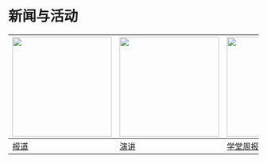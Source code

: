 <html>
   <head>
      <meta charset="utf-8">
      <tile>
   </head> 
   <body>
     <h1>新闻与活动</h1>
     <table>
         <thead>
             <tr>
                <th><img src="https://zhanbei521.github.io/3.jpg" width="200" height="200"></th>
                <th><img src="https://zhanbei521.github.io/2.jpg" width="200" height="200"></th>
                <th><img src="https://zhanbei521.github.io/1.jpg" width="200" height="200"></th>
             </tr>
        </thead>
        <tbody>
             <tr>
                <td><a href="">报道</a></td>
                <td><a href="">演讲</a></td>
                <td><a href="">学堂周报</a></td>
             </tr>
        </tbody>
      </table>
   </body>
</html>

